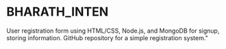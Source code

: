 # BHARATH_INTEN
User registration form using HTML/CSS, Node.js, and MongoDB for signup, storing information. GitHub repository for a simple registration system."
